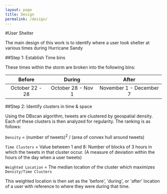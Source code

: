 ```yaml
---
layout: page
title: Design
permalink: /design/
---
```


#User Shelter

The main design of this work is to identify where a user took shelter at various times during Hurricane Sandy


##Step 1: Establish Time bins

These times within the storm are broken into the following bins:

Before | During | After
:-----:| :-----:| :----:
October 22 - 28 | October 28 - Nov 1 | November 1 - December 7 |


##Step 2: Identify clusters in time & space

Using the DBscan algorithm, tweets are clustered by geospatial density.  Each of these clusters is then analyzed for regularity.  The ranking is as follows:

```Density``` = (number of tweets)<sup>2</sup> / (area of convex hull around tweets)

```Time Clusters``` = Value between 1 and 8: Number of blocks of 3 hours in which the tweets in that cluster occur.  (A measure of deviation within the hours of the day when a user tweets)

```Weighted Location``` = The median location of the cluster which maximizes ```Density/Time Clusters```

This weighted location is then set as the 'before', 'during', or 'after' location of a user with reference to where they were during that time.
